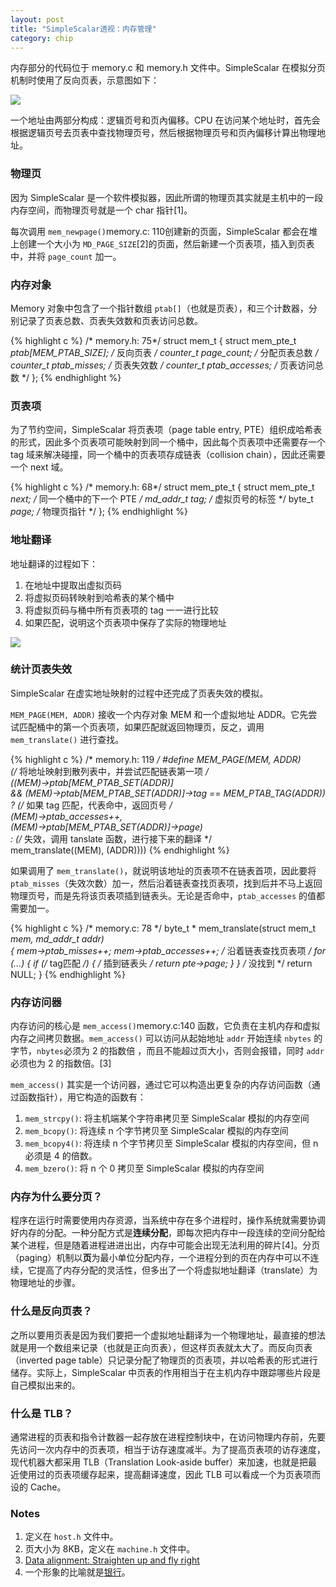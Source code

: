 ```yaml
---
layout: post
title: "SimpleScalar透视：内存管理"
category: chip
---
```



内存部分的代码位于 memory.c 和 memory.h 文件中。SimpleScalar 在模拟分页机制时使用了反向页表，示意图如下：


![](http://ww4.sinaimg.cn/mw690/534218ffjw1e6nkrn1fr6j20bi08wt94.jpg)


<!--more-->


一个地址由两部分构成：逻辑页号和页內偏移。CPU 在访问某个地址时，首先会根据逻辑页号去页表中查找物理页号，然后根据物理页号和页內偏移计算出物理地址。



### 物理页

因为 SimpleScalar 是一个软件模拟器，因此所谓的物理页其实就是主机中的一段内存空间，而物理页号就是一个 char 指针<span class="note">[1]</span>。


每次调用 `mem_newpage()`<span class="note">memory.c: 110</span>创建新的页面，SimpleScalar 都会在堆上创建一个大小为 `MD_PAGE_SIZE`<span class="note">[2]</span>的页面，然后新建一个页表项，插入到页表中，并将 `page_count` 加一。


### 内存对象

Memory 对象中包含了一个指针数组 `ptab[]`（也就是页表），和三个计数器，分别记录了页表总数、页表失效数和页表访问总数。

{% highlight c %}
/* memory.h: 75*/
struct mem_t {
  struct mem_pte_t *ptab[MEM_PTAB_SIZE]; /* 反向页表 */
  counter_t page_count;			/* 分配页表总数 */
  counter_t ptab_misses;		/* 页表失效数  */
  counter_t ptab_accesses;		/* 页表访问总数 */
};
{% endhighlight %}


### 页表项

为了节约空间，SimpleScalar 将页表项（page table entry, PTE）组织成哈希表的形式，因此多个页表项可能映射到同一个桶中，因此每个页表项中还需要存一个 tag 域来解决碰撞，同一个桶中的页表项存成链表（collision chain），因此还需要一个 next 域。


{% highlight c %}
/* memory.h: 68*/
struct mem_pte_t {
  struct mem_pte_t *next;	/* 同一个桶中的下一个 PTE */
  md_addr_t tag;		    /* 虚拟页号的标签 */
  byte_t *page;			    /* 物理页指针 */
};
{% endhighlight %}



### 地址翻译


地址翻译的过程如下： 

1. 在地址中提取出虚拟页码
2. 将虚拟页码转映射到哈希表的某个桶中
3. 将虚拟页码与桶中所有页表项的 tag 一一进行比较
4. 如果匹配，说明这个页表项中保存了实际的物理地址


![](http://ww1.sinaimg.cn/mw690/534218ffjw1e6nsvhmre4j20ca05s3yq.jpg)



### 统计页表失效


SimpleScalar 在虚实地址映射的过程中还完成了页表失效的模拟。


`MEM_PAGE(MEM, ADDR)` 接收一个内存对象 MEM 和一个虚拟地址 ADDR。它先尝试匹配桶中的第一个页表项，如果匹配就返回物理页，反之，调用 `mem_translate()` 进行查找。


{% highlight c %}
/* memory.h: 119 */
#define MEM_PAGE(MEM, ADDR)						\
  (/* 将地址映射到散列表中，并尝试匹配链表第一项 */	\
   ((MEM)->ptab[MEM_PTAB_SET(ADDR)]					\
    && (MEM)->ptab[MEM_PTAB_SET(ADDR)]->tag == MEM_PTAB_TAG(ADDR))	\
   ? (/* 如果 tag 匹配，代表命中，返回页号 */			\
      (MEM)->ptab_accesses++,						\
      (MEM)->ptab[MEM_PTAB_SET(ADDR)]->page)				\
   : (/* 失效，调用 tanslate 函数，进行接下来的翻译  */	\
      mem_translate((MEM), (ADDR))))
{% endhighlight %}


如果调用了 `mem_translate()`，就说明该地址的页表项不在链表首项，因此要将 `ptab_misses`（失效次数）加一，然后沿着链表查找页表项，找到后并不马上返回物理页号，而是先将该页表项插到链表头。无论是否命中，`ptab_accesses` 的值都需要加一。


{% highlight c %}
/* memory.c: 78 */
byte_t *
mem_translate(struct mem_t *mem, md_addr_t addr)		
{
  mem->ptab_misses++; mem->ptab_accesses++;
  /* 沿着链表查找页表项 */
  for (...) {
    if (/* tag匹配 */) {
	  /* 插到链表头 */
	  return pte->page;
	}
  }
  /* 没找到  */
  return NULL;
}
{% endhighlight %}


### 内存访问器


内存访问的核心是 `mem_access()`<span class="note">memory.c:140</span> 函数，它负责在主机内存和虚拟内存之间拷贝数据。`mem_access()` 可以访问从起始地址 `addr` 开始连续 `nbytes` 的字节，`nbytes`必须为 2 的指数倍 ，而且不能超过页大小，否则会报错，同时 `addr` 必须也为 2 的指数倍。<span class="note">[3]</span>


`mem_access()` 其实是一个访问器，通过它可以构造出更复杂的内存访问函数（通过函数指针），用它构造的函数有：


1. `mem_strcpy()`: 将主机端某个字符串拷贝至 SimpleScalar 模拟的内存空间
2. `mem_bcopy()`: 将连续 n 个字节拷贝至 SimpleScalar 模拟的内存空间
3. `mem_bcopy4()`: 将连续 n 个字节拷贝至 SimpleScalar 模拟的内存空间，但 n 必须是 4 的倍数。
4. `mem_bzero()`: 将 n 个 0 拷贝至 SimpleScalar 模拟的内存空间




### 内存为什么要分页？


程序在运行时需要使用内存资源，当系统中存在多个进程时，操作系统就需要协调好内存的分配。一种分配方式是**连续分配**，即每次把内存中一段连续的空间分配给某个进程，但是随着进程进进出出，内存中可能会出现无法利用的碎片<span class="note">[4]</span>。分页（paging）机制以**页**为最小单位分配内存，一个进程分到的页在内存中可以不连续，它提高了内存分配的灵活性，但多出了一个将虚拟地址翻译（translate）为物理地址的步骤。


### 什么是反向页表？


之所以要用页表是因为我们要把一个虚拟地址翻译为一个物理地址，最直接的想法就是用一个数组来记录（也就是正向页表），但这样页表就太大了。而反向页表（inverted page table）只记录分配了物理页的页表项，并以哈希表的形式进行储存。实际上，SimpleScalar 中页表的作用相当于在主机内存中跟踪哪些片段是自己模拟出来的。


### 什么是 TLB？


通常进程的页表和指令计数器一起存放在进程控制块中，在访问物理内存前，先要先访问一次内存中的页表项，相当于访存速度减半。为了提高页表项的访存速度，现代机器大都采用 TLB（Translation Look-aside buffer）来加速，也就是把最近使用过的页表项缓存起来，提高翻译速度，因此 TLB 可以看成一个为页表项而设的 Cache。




### Notes



1. 定义在 `host.h` 文件中。
1. 页大小为 8KB，定义在 `machine.h` 文件中。
1. [Data alignment: Straighten up and fly right](http://www.ibm.com/developerworks/library/pa-dalign/)
1. 一个形象的比喻就是[银行](http://blog.chengyichao.info/2010/11/17/memory-management/)。

